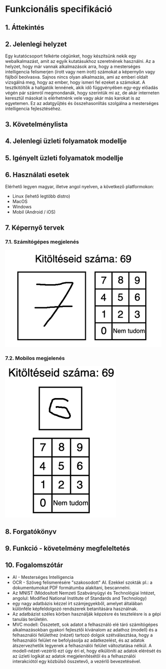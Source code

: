 # Funkcionális specifikáció

## 1. Áttekintés



## 2. Jelenlegi helyzet

Egy kutatócsoport felkérte cégünket, hogy készítsünk nekik egy webalkalmazást, amit az egyik kutatásukhoz szeretnének használni. Az a helyzet, hogy már vannak alkalmazások arra, hogy a mesterséges intelligencia felismerjen (írott vagy nem írott) számokat a képernyőn vagy fájlból beolvasva. Sajnos nincs olyan alkalmazás, ami az emberi oldalt vizsgálná meg, hogy az ember, hogy ismeri fel ezeket a számokat. A tesztkitöltők a hallgatók lennének, akik idő függvényében egy-egy előadás végén pár számról megmondanák, hogy szerintük mi az, de akár interneten keresztül másokat is elérhetnénk vele vagy akár más karokat is az egyetemen. Ez az adatgyűjtés és összehasonlítás szolgálna a mesterséges intelligencia fejlesztéséhez.

## 3. Követelménylista



## 4. Jelenlegi üzleti folyamatok modellje



## 5. Igényelt üzleti folyamatok modellje



## 6. Használati esetek

Elérhető legyen magyar, illetve angol nyelven, a következő platformokon:
- Linux (lehető legtöbb distro)
- MacOS
- Windows
- Mobil (Android / iOS)

## 7. Képernyő tervek

### 7.1. Számítógépes megjelenés

![](kepek/MNIST-pc.png)

### 7.2. Mobilos megjelenés

![](kepek/MNIST-mobil.png)

## 8. Forgatókönyv



## 9. Funkció - követelmény megfeleltetés



## 10. Fogalomszótár
- AI - Mesterséges Intelligencia
- OCR - Szöveg felismerésére "szakosodott" AI. Ezekkel szokták pl.: a dokumentumokat PDF formátumba alakítani, bescannelni.
- Az MNIST (Módosított Nemzeti Szabványügyi és Technológiai Intézet, angolul: Modified National Institute of Standards and Technology)
- egy nagy adatbázis kézzel írt számjegyekből, amelyet általában különféle képfeldolgozó rendszerek betanítására használnak.
- Az adatbázist széles körben használják képzésre és tesztelésre is a gépi tanulás területén.
- MVC modell:
Összetett, sok adatot a felhasználó elé táró számítógépes alkalmazásokban gyakori fejlesztői kívánalom az adathoz (modell)
és a felhasználói felülethez (nézet) tartozó dolgok szétválasztása, hogy a felhasználói felület ne befolyásolja az adatkezelést,
és az adatok átszervezhetők legyenek a felhasználói felület változtatása nélkül. A modell-nézet-vezérlő ezt úgy éri el,
hogy elkülöníti az adatok elérését és az üzleti logikát az adatok megjelenítésétől és a felhasználói interakciótól egy
közbülső összetevő, a vezérlő bevezetésével.
